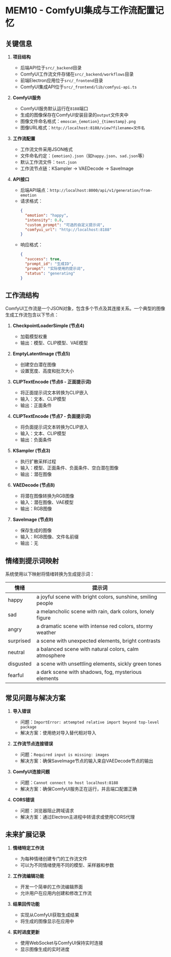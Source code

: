 # MEM10 - ComfyUI集成与工作流配置记忆

## 关键信息

1. **项目结构**
   - 后端API位于`src/_backend`目录
   - ComfyUI工作流文件存储在`src/_backend/workflows`目录
   - 前端Electron应用位于`src/_frontend`目录
   - ComfyUI集成API位于`src/_frontend/lib/comfyui-api.ts`

2. **ComfyUI服务**
   - ComfyUI服务默认运行在`8188`端口
   - 生成的图像保存在ComfyUI安装目录的`output`文件夹中
   - 图像文件命名格式：`emoscan_{emotion}_{timestamp}.png`
   - 图像URL格式：`http://localhost:8188/view?filename=文件名`

3. **工作流配置**
   - 工作流文件采用JSON格式
   - 文件命名约定：`{emotion}.json`（如`happy.json`、`sad.json`等）
   - 默认工作流文件：`test.json`
   - 工作流节点链：KSampler → VAEDecode → SaveImage

4. **API接口**
   - 后端API端点：`http://localhost:8000/api/v1/generation/from-emotion`
   - 请求格式：
     ```json
     {
       "emotion": "happy",
       "intensity": 0.8,
       "custom_prompt": "可选的自定义提示词",
       "comfyui_url": "http://localhost:8188"
     }
     ```
   - 响应格式：
     ```json
     {
       "success": true,
       "prompt_id": "生成ID",
       "prompt": "实际使用的提示词",
       "status": "generating"
     }
     ```

## 工作流结构

ComfyUI工作流是一个JSON对象，包含多个节点及其连接关系。一个典型的图像生成工作流包含以下节点：

1. **CheckpointLoaderSimple (节点4)**
   - 加载模型权重
   - 输出：模型、CLIP模型、VAE模型

2. **EmptyLatentImage (节点5)**
   - 创建空白潜在图像
   - 设置宽度、高度和批次大小

3. **CLIPTextEncode (节点6 - 正面提示词)**
   - 将正面提示词文本转换为CLIP嵌入
   - 输入：文本、CLIP模型
   - 输出：正面条件

4. **CLIPTextEncode (节点7 - 负面提示词)**
   - 将负面提示词文本转换为CLIP嵌入
   - 输入：文本、CLIP模型
   - 输出：负面条件

5. **KSampler (节点3)**
   - 执行扩散采样过程
   - 输入：模型、正面条件、负面条件、空白潜在图像
   - 输出：潜在图像

6. **VAEDecode (节点8)**
   - 将潜在图像转换为RGB图像
   - 输入：潜在图像、VAE模型
   - 输出：RGB图像

7. **SaveImage (节点9)**
   - 保存生成的图像
   - 输入：RGB图像、文件名前缀
   - 输出：无

## 情绪到提示词映射

系统使用以下映射将情绪转换为生成提示词：

| 情绪 | 提示词 |
|------|--------|
| happy | a joyful scene with bright colors, sunshine, smiling people |
| sad | a melancholic scene with rain, dark colors, lonely figure |
| angry | a dramatic scene with intense red colors, stormy weather |
| surprised | a scene with unexpected elements, bright contrasts |
| neutral | a balanced scene with natural colors, calm atmosphere |
| disgusted | a scene with unsettling elements, sickly green tones |
| fearful | a dark scene with shadows, fog, mysterious elements |

## 常见问题与解决方案

1. **导入错误**
   - 问题：`ImportError: attempted relative import beyond top-level package`
   - 解决方案：使用绝对导入替代相对导入

2. **工作流节点连接错误**
   - 问题：`Required input is missing: images`
   - 解决方案：确保SaveImage节点的输入来自VAEDecode节点的输出

3. **ComfyUI连接问题**
   - 问题：`Cannot connect to host localhost:8188`
   - 解决方案：确保ComfyUI服务正在运行，并且端口配置正确

4. **CORS错误**
   - 问题：浏览器阻止跨域请求
   - 解决方案：通过Electron主进程中转请求或使用CORS代理

## 未来扩展记录

1. **情绪特定工作流**
   - 为每种情绪创建专门的工作流文件
   - 可以为不同情绪使用不同的模型、采样器和参数

2. **工作流编辑功能**
   - 开发一个简单的工作流编辑界面
   - 允许用户在应用内创建和修改工作流

3. **结果回传功能**
   - 实现从ComfyUI获取生成结果
   - 将生成的图像显示在应用中

4. **实时进度更新**
   - 使用WebSocket与ComfyUI保持实时连接
   - 显示图像生成的实时进度 